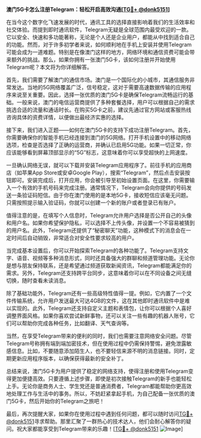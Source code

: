 **澳门5G卡怎么注册Telegram：轻松开启高效沟通[[TG💪+ @donk5151](https://t.me/s/donk5151)]**

在当今这个数字化飞速发展的时代，通讯工具的选择直接影响着我们的生活效率和社交体验。而提到即时通讯软件，Telegram无疑是全球范围内最受欢迎的一款。它以安全、快速和多功能著称，无论是个人还是企业用户，都能从中找到适合自己的功能。然而，对于许多初学者来说，如何顺利地在手机上安装并使用Telegram可能会成为一道难题。特别是在像澳门这样的地方，网络环境和通信资费可能会带来额外的挑战。那么，如果你拥有一张澳门5G卡，该如何注册并开始使用Telegram呢？本文将为你详细解答。

首先，我们需要了解澳门的通信市场。澳门是一个国际化的小城市，其通信服务非常发达。当地的5G网络覆盖广泛，信号稳定，这对于需要高速数据传输的应用程序来说至关重要。因此，选择一张优质的澳门5G卡是确保Telegram流畅运行的基础。一般来说，澳门的电信运营商提供了多种套餐选择，用户可以根据自己的需求挑选合适的流量和通话时长。在购买5G卡之前，建议先通过官方网站或客服热线咨询具体的资费详情，以便做出最经济实惠的选择。

接下来，我们进入正题——如何在澳门5G卡的支持下成功注册Telegram。首先，你需要确保你的智能手机已经连接到澳门的5G网络。打开手机设置中的移动网络选项，检查是否选择了正确的运营商，并确认已启用5G功能。如果一切正常，你应该能够看到屏幕顶部显示的“5G”标志，这意味着你可以享受超快的上网速度。

一旦确认网络无误，就可以下载并安装Telegram应用程序了。前往手机的应用商店（如苹果App Store或安卓Google Play），搜索“Telegram”，然后点击安装按钮即可。安装完成后，打开应用，你会被引导至初始设置页面。在这里，你需要输入一个有效的手机号码来完成注册。通常情况下，Telegram会向你提供的号码发送一条验证码短信。由于你在澳门使用的是本地5G卡，接收短信应该毫无问题。只需按照提示输入验证码，你就可以创建一个新的账户或者登录已有账户。

值得注意的是，在填写个人信息时，Telegram允许用户选择是否公开自己的头像和用户名。如果你希望保护隐私，可以选择不上传头像，并设置一个不容易被猜到的用户名。此外，Telegram还提供了“秘密聊天”功能，这种模式下的消息会在一定时间后自动销毁，非常适合对安全性要求较高的用户。

当完成基本设置后，你可以开始探索Telegram的各种功能了。Telegram支持文字、语音、视频等多种消息形式，同时还具备强大的群聊和频道管理功能。无论你是想与朋友保持联系，还是希望通过频道获取新闻资讯，Telegram都能满足你的需求。另外，Telegram还支持跨平台同步，这意味着你可以在不同设备之间无缝切换，随时查看未读消息。

除了基础功能外，Telegram还有一些高级特性值得一提。例如，它内置了一个文件传输系统，允许用户发送最大可达4GB的文件，这在其他即时通讯软件中是难以实现的。此外，Telegram还支持自定义主题和表情包，让你可以根据个人喜好调整界面风格。如果你喜欢尝试新鲜事物，还可以关注一些有趣的机器人账号，它们可以帮助你完成各种任务，比如翻译、天气查询等。

当然，在享受Telegram带来的便利的同时，我们也需要注意网络安全问题。尽管Telegram号称拥有端到端加密技术，但在使用过程中仍需保持警惕，避免泄露敏感信息。比如，不要随意添加陌生人，也不要轻信来源不明的消息链接。同时，定期更新应用程序版本，以确保获得最新的安全补丁。

总结来说，澳门5G卡为用户提供了稳定的网络支持，使得注册和使用Telegram变得更加便捷高效。只要遵循上述步骤，即使是初次接触Telegram的新手也能轻松上手。无论你是商务人士、学生党还是普通消费者，Telegram都能帮助你更高效地处理工作与生活中的事务。所以，不妨赶紧拿起手机，为自己配备一张优质的澳门5G卡，然后开始你的Telegram之旅吧！

最后，再次提醒大家，如果你在使用过程中遇到任何问题，都可以随时访问[TG💪+ @donk5151](https://t.me/s/donk5151)寻求帮助。那里汇聚了一群热心的技术达人，他们会耐心解答你的疑问。祝大家都能享受到Telegram带来的乐趣！[[TG💪+ @donk5151](https://t.me/s/donk5151) ![Image](https://i.postimg.cc/rwNCRYN7/Snipaste-2025-04-30-17-27-05.png)]